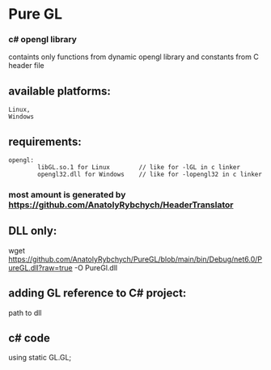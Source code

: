 # Pure GL
### c# opengl library
containts only functions from dynamic opengl library and constants from C header file
## available platforms: 
    Linux, 
    Windows
## requirements: 
    opengl: 
            libGL.so.1 for Linux        // like for -lGL in c linker
            opengl32.dll for Windows    // like for -lopengl32 in c linker 
### most amount is generated by https://github.com/AnatolyRybchych/HeaderTranslator

## DLL only:
wget https://github.com/AnatolyRybchych/PureGL/blob/main/bin/Debug/net6.0/PureGL.dll?raw=true -O PureGl.dll

## adding GL reference to C# project: 
<Reference Include="PureGL">
    <HintPath>path to dll</HintPath>
</Reference>

## c# code
using static GL.GL;

